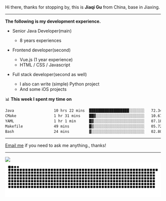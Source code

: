 Hi there, thanks for stopping by, this is **Jiaqi Gu** from China, base in Jiaxing.

---

**The following is my development experience.**

- Senior Java Developer(main)
  - 8 years experiences

- Frontend developer(second)
  - Vue.js (1 year experience)
  - HTML / CSS / Javascript
  
- Full stack developer(second as well)
  - I also can write (simple) Python project
  - And some iOS projects

📊 **This week I spent my time on**
<!--START_SECTION:waka-->

```txt
Java                  10 hrs 22 mins  ██████████████████░░░░░░░   72.34 %
CMake                 1 hr 31 mins    ██▓░░░░░░░░░░░░░░░░░░░░░░   10.67 %
YAML                  1 hr 1 min      █▓░░░░░░░░░░░░░░░░░░░░░░░   07.18 %
Makefile              49 mins         █▒░░░░░░░░░░░░░░░░░░░░░░░   05.72 %
Bash                  24 mins         ▓░░░░░░░░░░░░░░░░░░░░░░░░   02.80 %
```

<!--END_SECTION:waka-->

---

[Email me](mailto:htk2klwgr@mozmail.com?subject=Hiring_from_GitHub) if you need to ask me anything., thanks!

---

![]( https://visitor-badge.glitch.me/badge?page_id=githubgujiaqi)
![]( https://github.com/droid-Q/droid-Q/raw/output/github-contribution-grid-snake.svg#gh-dark-mode-only)
